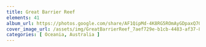 ```yaml
---
title: Great Barrier Reef
elements: 41
album_url: https://photos.google.com/share/AF1QipMd-4K8RG5ROmAyGDpaxQ7Q-ffAoKiY7NVMFFuCFirajQGehbB3RfJSQCagPgg9fw?key=eURuX2xiaDUtNV9taWpqRzAyOThCd0xmOEdCRmhB
cover_image_url: /assets/img/GreatBarrierReef_7aef729e-b1cb-4483-af37-82f667389698.jpg
categories: [ Oceania, Australia ]
---
```

